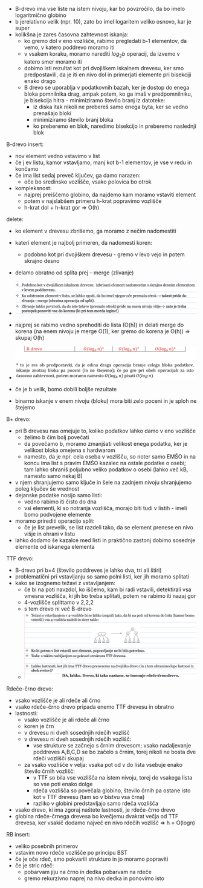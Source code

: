 - B-drevo ima vse liste na istem nivoju, kar bo povzročilo, da bo imelo logaritmično globino
- b jerelativno velik (npr. 10), zato bo imel logaritem veliko osnovo, kar je super
- kolikšna je zares časovna zahtevnost iskanja:
	- ko gremo dol v eno vozlišče, rabimo pregledati b-1 elementov, da vemo, v katero poddrevo moramo iti
	- v vsakem koraku, moramo narediti $log_2b$ operacij, da izvemo v katero smer moramo iti
	- dobimo isti rezultat kot pri dvojiškem iskalnem drevesu, ker smo predpostavili, da je iti en nivo dol in primerjati elemente pri bisekciji enako drago
	- B drevo se uporablja v podatkovnih bazah, ker je dostop do enega bloka pomnilnika drag, ampak potem, ko ga imaš v predpomnilniku, je bisekcija hitra - minimiziramo število branj iz datoteke:
		- iz diska itak nikoli ne prebereš samo enega byta, ker se vedno prenašajo bloki
		- minimiziramo število branj bloka
		- ko preberemo en blok, naredimo bisekcijo in preberemo naslednji blok

B-drevo insert:
- nov element vedno vstavimo v list
- če j ev listu, kamor vstavljamo, manj kot b-1 elementov, je vse v redu in končamo
- če ima list sedaj preveč ključev, ga damo narazen:
	- oče bo sredinsko vozlišče, vsako polovica bo otrok
- kompleksnost:
	- najprej preiščemo globino, da najdemo kam moramo vstaviti element
	- potem v najslabšem primeru h-krat popravimo vozlišče
	- h-krat dol + h-krat gor => O(h)

delete:
- ko element v drevesu zbrišemo, ga moramo z nečim nadomestiti
- kateri element je najbolj primeren, da nadomesti koren:
	- podobno kot pri dvojiškem drevesu - gremo v levo vejo in potem skrajno desno
- delamo obratno od splita prej - merge (zlivanje)
- ![600](../../Images3/Pasted%20image%2020250401093342.png)
- najprej se rabimo vedno sprehoditi do lista (O(h)) in delati merge do korena (na enem nivoju je merge O(1), ker gremo do korena je O(h)) => skupaj O(h)

- ![600](../../Images3/Pasted%20image%2020250401094016.png)
- če je b velik, bomo dobili boljše rezultate
- binarno iskanje v enem nivoju (bloku) mora biti zelo poceni in je sploh ne štejemo

B+ drevo:
- pri B drevesu nas omejuje to, koliko podatkov lahko damo v eno vozlišče
	- želimo b čim bolj povečati
	- da povečamo b, moramo zmanjšati velikost enega podatka, ker je velikost bloka omejena s hardwarom
	- namesto, da je npr. cela oseba v vozlišču, so noter samo EMŠO in na koncu ima list s pravim EMŠO kazalec na ostale podatke o osebi; tam lahko shraniš poljubno veliko podatkov o osebi (lahko več kB, namesto samo nekaj B)
- v njem shranjujemo samo ključe in šele na zadnjem nivoju shranjujemo poleg ključev še vrednost
- dejanske podatke nosijo samo listi:
	- vedno rabimo iti čisto do dna
	- vsi elementi, ki so notranja vozlišča, morajo biti tudi v listih - imeli bomo podvojene elemente
- moramo prirediti operacijo split:
	- če je list prevelik, se list razdeli tako, da se element prenese en nivo višje in ohrani v listu
- lahko dodamo še kazalce med listi in praktično zastonj dobimo sosednje elemente od iskanega elementa

TTF drevo:
- B-drevo pri b=4 (število poddreves je lahko dva, tri ali štiri)
- problematični pri vstavljanju so samo polni listi, ker jih moramo splitati
- kako se izognemo težavi z vstavljanjem:
	- če bi na poti navzdol, ko iščemo, kam bi radi vstavili, detektirali vsa vmesna vozlišča, ki jih bo treba splitati, potem ne rabimo iti nazaj gor
	- 4-vozlišče splittamo v 2,2,2
	- s tem drevo ni več B-drevo
	- ![600](../../Images3/Pasted%20image%2020250401102252.png)

Rdeče-črno drevo:
- vsako vozlišče je ali rdeče ali črno
- vsako rdeče-črno drevo pripada enemo TTF drevesu in obratno
- lastnosti:
	- vsako vozlišče je ali rdeče ali črno
	- koren je črn
	- v drevesu ni dveh sosednjih rdečih vozlišč
	- v drevesu ni dveh sosednjih rdečih vozlišč:
		- vse strukture se začnejo s črnim drevesom; vsako nadaljevanje poddreves A,B,C,D se bo začelo s črnim, torej nikoli ne bosta dve rdeči vozlišči skupaj
	- za vsako vozlišče v velja: vsaka pot od v do lista vsebuje enako število črnih vozlišč:
		- v TTF so bila vse vozlišča na istem nivoju, torej do vsakega lista so vse poti enako dolge
		- rdeča vozlišča so povečala globino, število črnih pa ostane isto kot v TTF drevesu (tam so v bistvu vsa črna)
		- razliko v globini predstavljajo samo rdeča vozlišča
- vsako drevo, ki ima zgoraj naštete lastnosti, je rdeče-črno drevo
- globina rdeče-črnega drevesa bo kvečjemu dvakrat večja od TTF drevesa, ker vsakič dodamo največ en nivo rdečih vozlišč => h = O(logn)

RB insert:
- veliko posebnih primerov
- vstavim novo rdeče vozlišče po principu BST
- če je oče rdeč, smo pokvarili strukturo in jo moramo popraviti
- če je stric rdeč:
	- pobarvam jiju na črno in dedka pobarvam na rdeče
	- gremo rekurzivno naprej na nivo dedka in ponovimo isto
